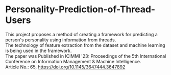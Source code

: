 # Personality-Prediction-of-Thread-Users
This project proposes a method of creating a framework for predicting a person's personality using information from threads. <br>
The technology of feature extraction from the dataset and machine learning is being used in the framework.<br>
The paper was Published in ICIMMI '23: Proceedings of the 5th International Conference on Information Management & Machine Intelligence.<br>
Article No.: 65, https://doi.org/10.1145/3647444.3647892<br>

